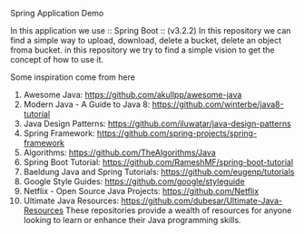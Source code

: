 Spring Application Demo 

In this application we use  :: Spring Boot ::                (v3.2.2)
In this repository we can find a simple way to upload, download, delete a bucket, delete an object froma bucket. 
in this repository we try to find a simple vision to get the concept of how to use it.

Some inspiration come from here

1. Awesome Java: https://github.com/akullpp/awesome-java
2. Modern Java - A Guide to Java 8: https://github.com/winterbe/java8-tutorial
3. Java Design Patterns: https://github.com/iluwatar/java-design-patterns
4. Spring Framework: https://github.com/spring-projects/spring-framework
5. Algorithms: https://github.com/TheAlgorithms/Java
6. Spring Boot Tutorial: https://github.com/RameshMF/spring-boot-tutorial
7. Baeldung Java and Spring Tutorials: https://github.com/eugenp/tutorials
8. Google Style Guides: https://github.com/google/styleguide
9. Netflix - Open Source Java Projects: https://github.com/Netflix
10. Ultimate Java Resources: https://github.com/dubesar/Ultimate-Java-Resources
    These repositories provide a wealth of resources for anyone looking to learn or enhance their Java programming skills.
